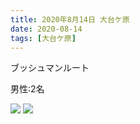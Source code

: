 ```yaml
---
title: 2020年8月14日 大台ケ原
date: 2020-08-14 
tags: [大台ケ原]
---
```


ブッシュマンルート

男性:2名

![](/2020/08/14/20200814-2/1.jpg)
![](/2020/08/14/20200814-2/2.jpg)
